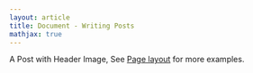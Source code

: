 ```yaml
---
layout: article
title: Document - Writing Posts
mathjax: true
---
```


A Post with Header Image, See [Page layout](https://tianqi.name/jekyll-TeXt-theme/samples.html#page-layout) for more examples.

<!--more-->

